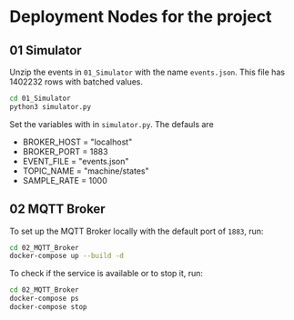 # Deployment Nodes for the project


## 01 Simulator

Unzip the events in `01_Simulator` with the name `events.json`.
This file has 1402232 rows with batched values.

```bash
cd 01_Simulator
python3 simulator.py
```

Set the variables with in `simulator.py`. The defauls are

* BROKER_HOST = "localhost"
* BROKER_PORT = 1883
* EVENT_FILE = "events.json"
* TOPIC_NAME = "machine/states"
* SAMPLE_RATE = 1000

## 02 MQTT Broker

To set up the MQTT Broker locally with the default
port of `1883`, run:

```bash
cd 02_MQTT_Broker
docker-compose up --build -d
```

To check if the service is available or 
to stop it, run:

```bash
cd 02_MQTT_Broker
docker-compose ps
docker-compose stop
```
